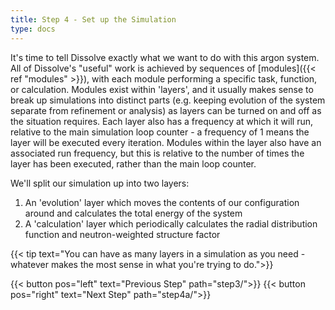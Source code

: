 ```yaml
---
title: Step 4 - Set up the Simulation
type: docs
---
```



It's time to tell Dissolve exactly what we want to do with this argon system. All of Dissolve's "useful" work is achieved by sequences of [modules]({{< ref "modules" >}}), with each module performing a specific task, function, or calculation. Modules exist within 'layers', and it usually makes sense to break up simulations into distinct parts (e.g. keeping evolution of the system separate from refinement or analysis) as layers can be turned on and off as the situation requires. Each layer also has a frequency at which it will run, relative to the main simulation loop counter - a frequency of 1 means the layer will be executed every iteration. Modules within the layer also have an associated run frequency, but this is relative to the number of times the layer has been executed, rather than the main loop counter.

We'll split our simulation up into two layers:

1. An 'evolution' layer which moves the contents of our configuration around and calculates the total energy of the system
2. A 'calculation' layer which periodically calculates the radial distribution function and neutron-weighted structure factor

{{< tip text="You can have as many layers in a simulation as you need - whatever makes the most sense in what you're trying to do.">}}


{{< button pos="left" text="Previous Step" path="step3/">}}
{{< button pos="right" text="Next Step" path="step4a/">}}
